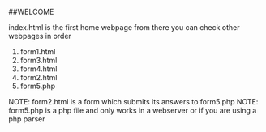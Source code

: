 ##WELCOME

index.html is the first home webpage
from there you can check other webpages in order

1. form1.html
2. form3.html
3. form4.html 
4. form2.html
5. form5.php


NOTE: form2.html is a form which submits its answers to form5.php
NOTE: form5.php is a php file and only works in a webserver or if you are using a php parser

